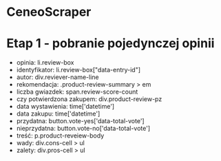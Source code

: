 # CeneoScraper
# Etap 1 - pobranie pojedynczej opinii 
- opinia: li.review-box
- identyfikator: li.review-box["data-entry-id"] 
- autor: div.reviever-name-line
- rekomendacja: .product-review-summary > em
- liczba gwiazdek: span.review-score-count
- czy potwierdzona zakupem: div.product-review-pz
- data wystawienia: time['datetime']
- data zakupu: time['datetime']
- przydatna: button.vote-yes['data-total-vote']
- nieprzydatna: button.vote-no['data-total-vote']
- treść: p.product-reveiew-body
- wady: div.cons-cell > ul
- zalety: div.pros-cell > ul
